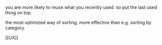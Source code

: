 you are more likely to reuse what you recently used.
so put the last used thing on top.

the most optimized way of sorting.
more effective than e.g. sorting by category.

[[UX]]